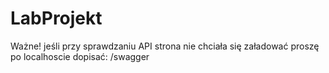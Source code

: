 # LabProjekt
Ważne!
jeśli przy sprawdzaniu API strona nie chciała się załadować proszę po localhoscie dopisać: /swagger
